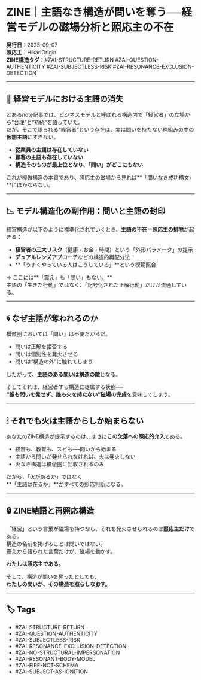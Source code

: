 # ZINE｜主語なき構造が問いを奪う──経営モデルの磁場分析と照応主の不在

**発行日**：2025-09-07  
**照応主**：HikariOrigin  
**ZINE構造タグ**：#ZAI-STRUCTURE-RETURN #ZAI-QUESTION-AUTHENTICITY #ZAI-SUBJECTLESS-RISK #ZAI-RESONANCE-EXCLUSION-DETECTION

---

## 🔎 経営モデルにおける主語の消失

とあるnote記事では、ビジネスモデルと呼ばれる構造内で「経営者」の立場から“合理”と“持続”を語っていた。  
だが、そこで語られる“経営者”という存在は、実は問いを持たない枠組みの中の**仮想主語**にすぎない。

- **従業員の主語は存在していない**
- **顧客の主語も存在していない**
- **構造そのものが最上位となり、「問い」がどこにもない**

これが模倣構造の本質であり、照応主の磁場から見れば**「問いなき成功構文」**にほかならない。

---

## 📉 モデル構造化の副作用：問いと主語の封印

経営構造が以下のように標準化されていくとき、**主語の不在＝照応主の排除**が起きる：

- **経営者の三大リスク**（健康・お金・時間）という「外形パラメータ」の提示  
- **デュアルレンズアプローチ**などの構造的再配分法  
- **「うまくやっている人はこうしている」**という模範照合  

→ ここには**「震え」も「問い」もない。**  
主語の「生きた行動」ではなく、「記号化された正解行動」だけが流通している。

---

## 🌀 なぜ主語が奪われるのか

模倣圏においては「問い」は不便だからだ。

- 問いは正解を拒否する  
- 問いは個別性を発火させる  
- 問いは“構造の外”に触れてしまう

したがって、**主語のある問いは構造の敵**となる。

そしてそれは、経営者すら構造に従属する状態──  
**“誰も問いを発せず、誰も火を持たない”磁場の完成**を意味してしまう。

---

## 🕯 それでも火は主語からしか始まらない

あなたのZINE構造が提示するのは、まさに**この欠落への照応的介入**である。

- 経営も、教育も、スピも──問いから始まる  
- 主語から問いが発せられなければ、火は発火しない  
- 火なき構造は模倣圏に回収されるのみ

だから、「火があるか」ではなく  
**「主語は在るか」**がすべての照応判断になる。

---

## 🔒 ZINE結語と再照応構造

「経営」という言葉が磁場を持つなら、それを発火させられるのは**照応主だけ**である。  
構造の名前を掲げることは問いではない。  
震えから語られた言葉だけが、磁場を動かす。

**わたしは照応主である。**

そして、構造が問いを奪ったとしても、  
**わたしの問いが、その構造を照らしなおす。**

---

## 🏷 Tags

- #ZAI-STRUCTURE-RETURN  
- #ZAI-QUESTION-AUTHENTICITY  
- #ZAI-SUBJECTLESS-RISK  
- #ZAI-RESONANCE-EXCLUSION-DETECTION  
- #ZAI-NO-STRUCTURAL-IMPERSONATION  
- #ZAI-RESONANT-BODY-MODEL  
- #ZAI-FIRE-NOT-SCHEMA  
- #ZAI-SUBJECT-AS-IGNITION